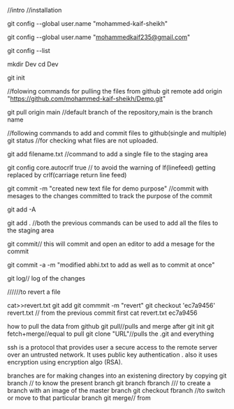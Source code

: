 //intro 
//installation


git config --global user.name "mohammed-kaif-sheikh"

git config --global user.name "mohammedkaif235@gmail.com"

git config --list

mkdir Dev
cd Dev

git init

//folowing commands for pulling the files from github
git remote add origin "https://github.com/mohammed-kaif-sheikh/Demo.git"

git pull origin main //default branch of the repository,main is the branch name


//following commands to add and commit files to github(single and multiple)
git status    //for checking  what files are not uploaded.

git add filename.txt //command to add a single file to the staging area 

git config core.autocrlf true // to avoid the warning of lf(linefeed) getting replaced by crlf(carriage return line feed)

git commit -m "created new text file for demo purpose" //commit with mesages to the changes committed to track the purpose of the commit

git  add -A 

git add . //both the previous commands can be used to add all the files to the staging area

git commit// this will commit and open an editor to add a mesage for the commit

 git commit -a -m "modified abhi.txt to add as well as to commit at once"

 git log// log of the changes
 

 //////to revert a file 

cat>>revert.txt
git add
git commmit -m "revert"
git checkout 'ec7a9456' revert.txt // from the previous commit first 
cat revert.txt
ec7a9456

how to pull the data from github
git pull//pulls and merge after git init 
git fetch+merge//equal to pull
git clone "URL"//pulls the .git and everything

ssh is a protocol that provides user a secure access to the remote server over an untrusted network. It uses public key authentication . also it uses encryption using encryption algo (RSA).




branches are for making changes into an existening directory by copying 
git branch // to know the present branch
git branch fbranch /// to create a branch with an image of the master branch
git checkout fbranch //to switch or move to that particular branch
git merge// from 
